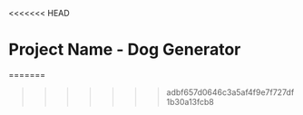 <<<<<<< HEAD
# Project Name - Dog Generator
=======
>>>>>>> adbf657d0646c3a5af4f9e7f727df1b30a13fcb8

